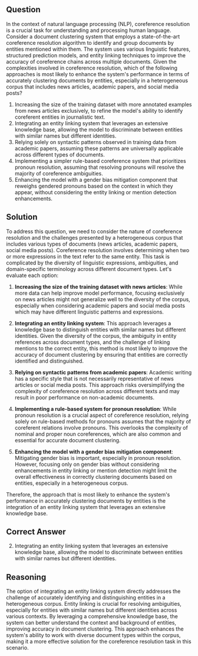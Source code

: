 ## Question

In the context of natural language processing (NLP), coreference resolution is a crucial task for understanding and processing human language. Consider a document clustering system that employs a state-of-the-art coreference resolution algorithm to identify and group documents by entities mentioned within them. The system uses various linguistic features, structured prediction models, and entity linking techniques to improve the accuracy of coreference chains across multiple documents. Given the complexities involved in coreference resolution, which of the following approaches is most likely to enhance the system's performance in terms of accurately clustering documents by entities, especially in a heterogeneous corpus that includes news articles, academic papers, and social media posts?

1. Increasing the size of the training dataset with more annotated examples from news articles exclusively, to refine the model's ability to identify coreferent entities in journalistic text.
2. Integrating an entity linking system that leverages an extensive knowledge base, allowing the model to discriminate between entities with similar names but different identities.
3. Relying solely on syntactic patterns observed in training data from academic papers, assuming these patterns are universally applicable across different types of documents.
4. Implementing a simpler rule-based coreference system that prioritizes pronoun resolution, assuming that resolving pronouns will resolve the majority of coreference ambiguities.
5. Enhancing the model with a gender bias mitigation component that reweighs gendered pronouns based on the context in which they appear, without considering the entity linking or mention detection enhancements.

## Solution

To address this question, we need to consider the nature of coreference resolution and the challenges presented by a heterogeneous corpus that includes various types of documents (news articles, academic papers, social media posts). Coreference resolution involves determining when two or more expressions in the text refer to the same entity. This task is complicated by the diversity of linguistic expressions, ambiguities, and domain-specific terminology across different document types. Let's evaluate each option:

1. **Increasing the size of the training dataset with news articles**: While more data can help improve model performance, focusing exclusively on news articles might not generalize well to the diversity of the corpus, especially when considering academic papers and social media posts which may have different linguistic patterns and expressions.

2. **Integrating an entity linking system**: This approach leverages a knowledge base to distinguish entities with similar names but different identities. Given the diversity of the corpus, the ambiguity in entity references across document types, and the challenge of linking mentions to the correct entity, this method is most likely to improve the accuracy of document clustering by ensuring that entities are correctly identified and distinguished.

3. **Relying on syntactic patterns from academic papers**: Academic writing has a specific style that is not necessarily representative of news articles or social media posts. This approach risks oversimplifying the complexity of coreference resolution across different texts and may result in poor performance on non-academic documents.

4. **Implementing a rule-based system for pronoun resolution**: While pronoun resolution is a crucial aspect of coreference resolution, relying solely on rule-based methods for pronouns assumes that the majority of coreferent relations involve pronouns. This overlooks the complexity of nominal and proper noun coreferences, which are also common and essential for accurate document clustering.

5. **Enhancing the model with a gender bias mitigation component**: Mitigating gender bias is important, especially in pronoun resolution. However, focusing only on gender bias without considering enhancements in entity linking or mention detection might limit the overall effectiveness in correctly clustering documents based on entities, especially in a heterogeneous corpus.

Therefore, the approach that is most likely to enhance the system's performance in accurately clustering documents by entities is the integration of an entity linking system that leverages an extensive knowledge base.

## Correct Answer

2. Integrating an entity linking system that leverages an extensive knowledge base, allowing the model to discriminate between entities with similar names but different identities.

## Reasoning

The option of integrating an entity linking system directly addresses the challenge of accurately identifying and distinguishing entities in a heterogeneous corpus. Entity linking is crucial for resolving ambiguities, especially for entities with similar names but different identities across various contexts. By leveraging a comprehensive knowledge base, the system can better understand the context and background of entities, improving accuracy in document clustering. This approach enhances the system's ability to work with diverse document types within the corpus, making it a more effective solution for the coreference resolution task in this scenario.